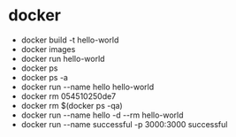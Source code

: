 # docker

<ul>
    <li>docker build -t hello-world</li>
    <li>docker images</li>
    <li>docker run hello-world</li>
    <li>docker ps</li>
    <li>docker ps -a</li>
    <li>docker run --name hello hello-world</li>
    <li>docker rm 054510250de7</li>
    <li>docker rm $(docker ps -qa)</li>
    <li>docker run --name hello -d --rm hello-world</li>
    <li>docker run --name successful -p 3000:3000 successful</li>
</ul>
